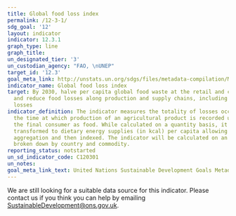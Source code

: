 ```yaml
---
title: Global food loss index
permalink: /12-3-1/
sdg_goal: '12'
layout: indicator
indicator: 12.3.1
graph_type: line
graph_title:
un_designated_tier: '3'
un_custodian_agency: "FAO, \nUNEP"
target_id: '12.3'
goal_meta_link: http://unstats.un.org/sdgs/files/metadata-compilation/Metadata-Goal-12.pdf
indicator_name: Global food loss index
target: By 2030, halve per capita global food waste at the retail and consumer levels
  and reduce food losses along production and supply chains, including post-harvest
  losses
indicator_definition: The indicator measures the totality of losses occurring from
  the time at which production of an agricultural product is recorded until it reaches
  the final consumer as food. While calculated on a quantity basis, it is subsequently
  transformed to dietary energy supplies (in kcal) per capita allowing consistent
  aggregation and then indexed. The indicator will be calculated on an annual frequency
  broken down by country and commodity.
reporting_status: notstarted
un_sd_indicator_code: C120301
un_notes:
goal_meta_link_text: United Nations Sustainable Development Goals Metadata (pdf 782kB)
---
```


We are still looking for a suitable data source for this indicator. Please contact us if you think you can help by emailing <a href="mailto:SustainableDevelopment@ons.gov.uk">SustainableDevelopment@ons.gov.uk</a>.


